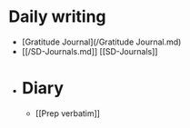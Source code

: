 # Daily writing

- [Gratitude Journal](/Gratitude Journal.md)
- [[/SD-Journals.md]] [[SD-Journals]]
- # Diary
	- [[Prep verbatim]]
